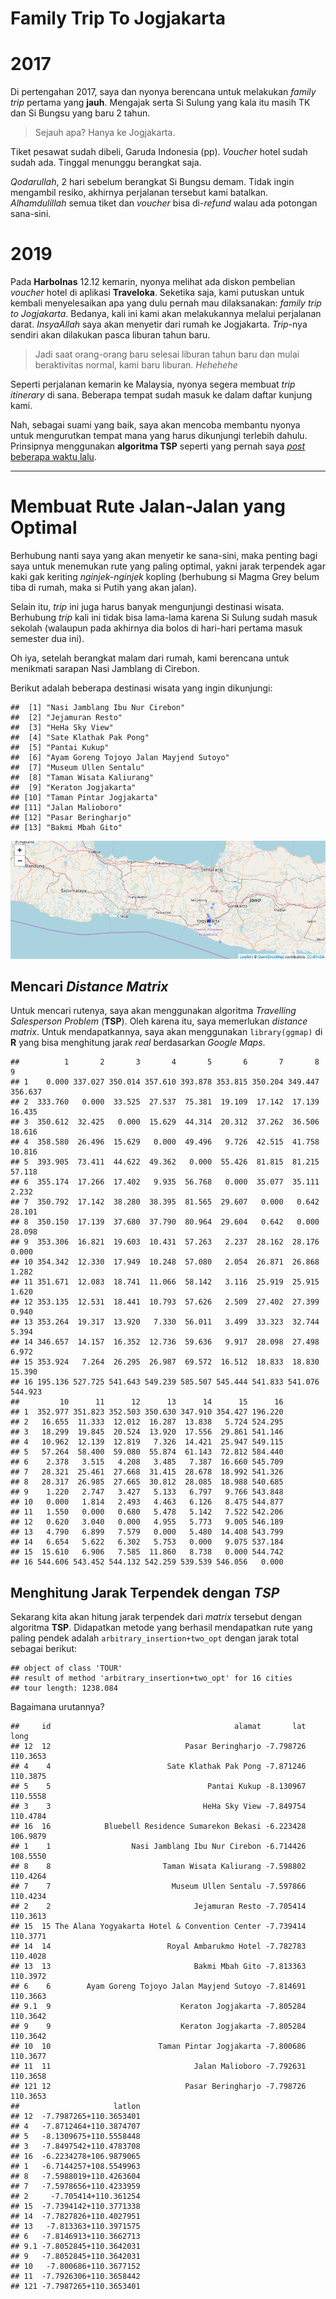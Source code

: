 Family Trip To Jogjakarta
================

# 2017

Di pertengahan 2017, saya dan nyonya berencana untuk melakukan *family
trip* pertama yang **jauh**. Mengajak serta Si Sulung yang kala itu
masih TK dan Si Bungsu yang baru 2 tahun.

> Sejauh apa? Hanya ke Jogjakarta.

Tiket pesawat sudah dibeli, Garuda Indonesia (pp). *Voucher* hotel sudah
sudah ada. Tinggal menunggu berangkat saja.

*Qodarullah*, 2 hari sebelum berangkat Si Bungsu demam. Tidak ingin
mengambil resiko, akhirnya perjalanan tersebut kami batalkan.
*Alhamdulillah* semua tiket dan *voucher* bisa di-*refund* walau ada
potongan sana-sini.

# 2019

Pada **Harbolnas** 12.12 kemarin, nyonya melihat ada diskon pembelian
*voucher* hotel di aplikasi **Traveloka**. Seketika saja, kami putuskan
untuk kembali menyelesaikan apa yang dulu pernah mau dilaksanakan:
*family trip to Jogjakarta*. Bedanya, kali ini kami akan melakukannya
melalui perjalanan darat. *InsyaAllah* saya akan menyetir dari rumah ke
Jogjakarta. *Trip*-nya sendiri akan dilakukan pasca liburan tahun baru.

> Jadi saat orang-orang baru selesai liburan tahun baru dan mulai
> beraktivitas normal, kami baru liburan. *Hehehehe*

Seperti perjalanan kemarin ke Malaysia, nyonya segera membuat *trip
itinerary* di sana. Beberapa tempat sudah masuk ke dalam daftar kunjung
kami.

Nah, sebagai suami yang baik, saya akan mencoba membantu nyonya untuk
mengurutkan tempat mana yang harus dikunjungi terlebih dahulu.
Prinsipnya menggunakan **algoritma TSP** seperti yang pernah saya
[*post* beberapa waktu
lalu](https://passingthroughresearcher.wordpress.com/2019/11/18/menentukan-rute-jalan-jalan-paling-optimal-dengan-tsp/).

-----

# Membuat Rute Jalan-Jalan yang Optimal

Berhubung nanti saya yang akan menyetir ke sana-sini, maka penting bagi
saya untuk menemukan rute yang paling optimal, yakni jarak terpendek
agar kaki gak keriting *nginjek-nginjek* kopling (berhubung si Magma
Grey belum tiba di rumah, maka si Putih yang akan jalan).

Selain itu, *trip* ini juga harus banyak mengunjungi destinasi wisata.
Berhubung *trip* kali ini tidak bisa lama-lama karena Si Sulung sudah
masuk sekolah (walaupun pada akhirnya dia bolos di hari-hari pertama
masuk semester dua ini).

Oh iya, setelah berangkat malam dari rumah, kami berencana untuk
menikmati sarapan Nasi Jamblang di Cirebon.

Berikut adalah beberapa destinasi wisata yang ingin dikunjungi:

    ##  [1] "Nasi Jamblang Ibu Nur Cirebon"          
    ##  [2] "Jejamuran Resto"                        
    ##  [3] "HeHa Sky View"                          
    ##  [4] "Sate Klathak Pak Pong"                  
    ##  [5] "Pantai Kukup"                           
    ##  [6] "Ayam Goreng Tojoyo Jalan Mayjend Sutoyo"
    ##  [7] "Museum Ullen Sentalu"                   
    ##  [8] "Taman Wisata Kaliurang"                 
    ##  [9] "Keraton Jogjakarta"                     
    ## [10] "Taman Pintar Jogjakarta"                
    ## [11] "Jalan Malioboro"                        
    ## [12] "Pasar Beringharjo"                      
    ## [13] "Bakmi Mbah Gito"

![peta](https://raw.githubusercontent.com/ikanx101/belajaR/master/Bukan%20Infografis/Family%20Trip%20Jogja/Peta%20Awal.png)

## Mencari *Distance Matrix*

Untuk mencari rutenya, saya akan menggunakan algoritma *Travelling
Salesperson Problem* (**TSP**). Oleh karena itu, saya memerlukan
*distance matrix*. Untuk mendapatkannya, saya akan menggunakan
`library(ggmap)` di **R** yang bisa menghitung jarak *real* berdasarkan
*Google
    Maps*.

    ##          1       2       3       4       5       6       7       8       9
    ## 1    0.000 337.027 350.014 357.610 393.878 353.815 350.204 349.447 356.637
    ## 2  333.760   0.000  33.525  27.537  75.381  19.109  17.142  17.139  16.435
    ## 3  350.612  32.425   0.000  15.629  44.314  20.312  37.262  36.506  18.616
    ## 4  358.580  26.496  15.629   0.000  49.496   9.726  42.515  41.758  10.816
    ## 5  393.905  73.411  44.622  49.362   0.000  55.426  81.815  81.215  57.118
    ## 6  355.174  17.266  17.402   9.935  56.768   0.000  35.077  35.111   2.232
    ## 7  350.792  17.142  38.280  38.395  81.565  29.607   0.000   0.642  28.101
    ## 8  350.150  17.139  37.680  37.790  80.964  29.604   0.642   0.000  28.098
    ## 9  353.306  16.821  19.603  10.431  57.263   2.237  28.162  28.176   0.000
    ## 10 354.342  12.330  17.949  10.248  57.080   2.054  26.871  26.868   1.282
    ## 11 351.671  12.083  18.741  11.066  58.142   3.116  25.919  25.915   1.620
    ## 12 353.135  12.531  18.441  10.793  57.626   2.509  27.402  27.399   0.940
    ## 13 353.264  19.317  13.920   7.330  56.011   3.499  33.323  32.744   5.394
    ## 14 346.657  14.157  16.352  12.736  59.636   9.917  28.098  27.498   6.972
    ## 15 353.924   7.264  26.295  26.987  69.572  16.512  18.833  18.830  15.390
    ## 16 195.136 527.725 541.643 549.239 585.507 545.444 541.833 541.076 544.923
    ##         10      11      12      13      14      15      16
    ## 1  352.977 351.823 352.503 350.630 347.910 354.427 196.220
    ## 2   16.655  11.333  12.012  16.287  13.838   5.724 524.295
    ## 3   18.299  19.845  20.524  13.920  17.556  29.861 541.146
    ## 4   10.962  12.139  12.819   7.326  14.421  25.947 549.115
    ## 5   57.264  58.400  59.080  55.874  61.143  72.812 584.440
    ## 6    2.378   3.515   4.208   3.485   7.387  16.660 545.709
    ## 7   28.321  25.461  27.668  31.415  28.678  18.992 541.326
    ## 8   28.317  26.985  27.665  30.812  28.085  18.988 540.685
    ## 9    1.220   2.747   3.427   5.133   6.797   9.766 543.848
    ## 10   0.000   1.814   2.493   4.463   6.126   8.475 544.877
    ## 11   1.550   0.000   0.680   5.478   5.142   7.522 542.206
    ## 12   0.620   3.040   0.000   4.955   5.773   9.005 546.189
    ## 13   4.790   6.899   7.579   0.000   5.480  14.408 543.799
    ## 14   6.654   5.622   6.302   5.753   0.000   9.075 537.184
    ## 15  15.610   6.906   7.585  11.860   8.738   0.000 544.742
    ## 16 544.606 543.452 544.132 542.259 539.539 546.056   0.000

## Menghitung Jarak Terpendek dengan *TSP*

Sekarang kita akan hitung jarak terpendek dari *matrix* tersebut dengan
algoritma **TSP**. Didapatkan metode yang berhasil mendapatkan rute yang
paling pendek adalah `arbitrary_insertion+two_opt` dengan jarak total
sebagai berikut:

    ## object of class 'TOUR' 
    ## result of method 'arbitrary_insertion+two_opt' for 16 cities
    ## tour length: 1238.084

Bagaimana
    urutannya?

    ##     id                                         alamat       lat     long
    ## 12  12                              Pasar Beringharjo -7.798726 110.3653
    ## 4    4                          Sate Klathak Pak Pong -7.871246 110.3875
    ## 5    5                                   Pantai Kukup -8.130967 110.5558
    ## 3    3                                  HeHa Sky View -7.849754 110.4784
    ## 16  16            Bluebell Residence Sumarekon Bekasi -6.223428 106.9879
    ## 1    1                  Nasi Jamblang Ibu Nur Cirebon -6.714426 108.5550
    ## 8    8                         Taman Wisata Kaliurang -7.598802 110.4264
    ## 7    7                           Museum Ullen Sentalu -7.597866 110.4234
    ## 2    2                                Jejamuran Resto -7.705414 110.3613
    ## 15  15 The Alana Yogyakarta Hotel & Convention Center -7.739414 110.3771
    ## 14  14                          Royal Ambarukmo Hotel -7.782783 110.4028
    ## 13  13                                Bakmi Mbah Gito -7.813363 110.3972
    ## 6    6        Ayam Goreng Tojoyo Jalan Mayjend Sutoyo -7.814691 110.3663
    ## 9.1  9                             Keraton Jogjakarta -7.805284 110.3642
    ## 9    9                             Keraton Jogjakarta -7.805284 110.3642
    ## 10  10                        Taman Pintar Jogjakarta -7.800686 110.3677
    ## 11  11                                Jalan Malioboro -7.792631 110.3658
    ## 121 12                              Pasar Beringharjo -7.798726 110.3653
    ##                     latlon
    ## 12  -7.7987265+110.3653401
    ## 4   -7.8712464+110.3874707
    ## 5   -8.1309675+110.5558448
    ## 3   -7.8497542+110.4783708
    ## 16  -6.2234278+106.9879065
    ## 1   -6.7144257+108.5549963
    ## 8   -7.5988019+110.4263604
    ## 7   -7.5978656+110.4233959
    ## 2     -7.705414+110.361254
    ## 15  -7.7394142+110.3771338
    ## 14  -7.7827826+110.4027951
    ## 13   -7.813363+110.3971575
    ## 6   -7.8146913+110.3662713
    ## 9.1 -7.8052845+110.3642031
    ## 9   -7.8052845+110.3642031
    ## 10   -7.800686+110.3677152
    ## 11  -7.7926306+110.3658442
    ## 121 -7.7987265+110.3653401

